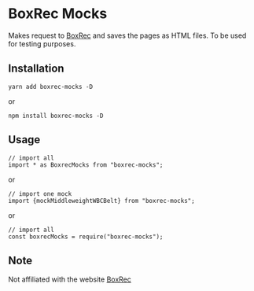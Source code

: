 # BoxRec Mocks

Makes request to [BoxRec](boxrec.com) and saves the pages as HTML files.  To be used for testing purposes.

## Installation

`yarn add boxrec-mocks -D`

or

`npm install boxrec-mocks -D`

## Usage

```
// import all
import * as BoxrecMocks from "boxrec-mocks";
```

or

```
// import one mock
import {mockMiddleweightWBCBelt} from "boxrec-mocks";
```

or

```
// import all
const boxrecMocks = require("boxrec-mocks");
```
 

## Note
Not affiliated with the website [BoxRec](http://www.boxrec.com)